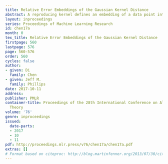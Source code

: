 ```yaml
---
title: Relative Error Embeddings of the Gaussian Kernel Distance
abstract: A reproducing kernel defines an embedding of a data point into an infinite dimensional reproducing kernel Hilbert space (RKHS).  The norm in this space describes a distance, which we call the kernel distance.  The random Fourier features (of Rahimi and Recht) describe an oblivious approximate mapping into finite dimensional Euclidean space that behaves similar to the RKHS.  We show in this paper that for the Gaussian kernel the Euclidean norm between these mapped to features has $(1+\varepsilon)$-relative error with respect to the kernel distance.  When there are $n$ data points, we show that $O((1/\varepsilon^2) \log n)$ dimensions of the approximate feature space are sufficient and necessary. Without a bound on $n$, but when the original points lie in $\mathbb{R}^d$ and have diameter bounded by $\mathcal{M}$, then we show that $O((d/\varepsilon^2) \log \mathcal{M})$ dimensions are sufficient, and that this many are required, up to $\log(1/\varepsilon)$ factors.	We empirically confirm that relative error is indeed preserved for kernel PCA using these approximate feature maps.
layout: inproceedings
series: Proceedings of Machine Learning Research
id: chen17a
month: 0
tex_title: Relative Error Embeddings of the Gaussian Kernel Distance
firstpage: 560
lastpage: 576
page: 560-576
order: 560
cycles: false
author:
- given: Di
  family: Chen
- given: Jeff M.
  family: Phillips
date: 2017-10-11
address: 
publisher: PMLR
container-title: Proceedings of the 28th International Conference on Algorithmic Learning
  Theory
volume: '76'
genre: inproceedings
issued:
  date-parts:
  - 2017
  - 10
  - 11
pdf: http://proceedings.mlr.press/v76/chen17a/chen17a.pdf
extras: []
# Format based on citeproc: http://blog.martinfenner.org/2013/07/30/citeproc-yaml-for-bibliographies/
---
```

